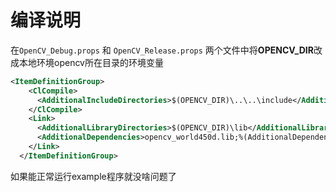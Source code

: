 # 编译说明

在`OpenCV_Debug.props` 和 `OpenCV_Release.props` 两个文件中将**OPENCV_DIR**改成本地环境opencv所在目录的环境变量

```xml
<ItemDefinitionGroup>
    <ClCompile>
      <AdditionalIncludeDirectories>$(OPENCV_DIR)\..\..\include</AdditionalIncludeDirectories>
    </ClCompile>
    <Link>
      <AdditionalLibraryDirectories>$(OPENCV_DIR)\lib</AdditionalLibraryDirectories>
      <AdditionalDependencies>opencv_world450d.lib;%(AdditionalDependencies)</AdditionalDependencies>
    </Link>
  </ItemDefinitionGroup>
```

如果能正常运行example程序就没啥问题了

